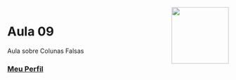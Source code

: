 <img align="right" src="../../img/css.png" width="130"/>

# Aula 09

Aula sobre Colunas Falsas


### [Meu Perfil](http://phstefen.github.io/)